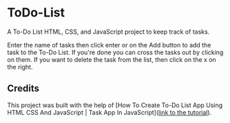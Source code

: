 

# ToDo-List
A To-Do List HTML, CSS, and JavaScript project to keep track of tasks.




Enter the name of tasks then click enter or on the Add button to add the task to the To-Do List.
If you're done you can cross the tasks out by clicking on them.
If you want to delete the task from the list, then click on the x on the right.






















## Credits
This project was built with the help of [How To Create To-Do List App Using HTML CSS And JavaScript | Task App In JavaScript]([link to the tutorial](https://www.youtube.com/watch?v=G0jO8kUrg-I)).
